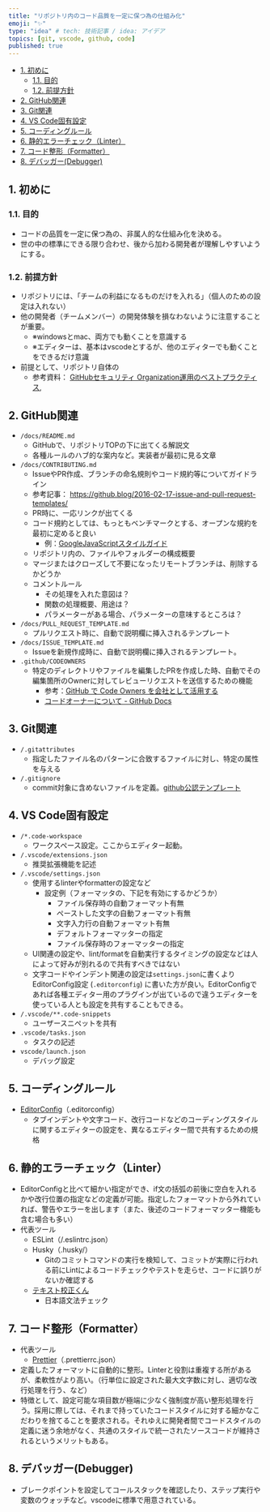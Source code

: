 ```yaml
---
title: "リポジトリ内のコード品質を一定に保つ為の仕組み化"
emoji: "✨"
type: "idea" # tech: 技術記事 / idea: アイデア
topics: [git, vscode, github, code]
published: true
---
```


- [1. 初めに](#1.-%E5%88%9D%E3%82%81%E3%81%AB)
  - [1.1. 目的](#1.1.-%E7%9B%AE%E7%9A%84)
  - [1.2. 前提方針](#1.2.-%E5%89%8D%E6%8F%90%E6%96%B9%E9%87%9D)
- [2. GitHub関連](#2.-github%E9%96%A2%E9%80%A3)
- [3. Git関連](#3.-git%E9%96%A2%E9%80%A3)
- [4. VS Code固有設定](#4.-vs-code%E5%9B%BA%E6%9C%89%E8%A8%AD%E5%AE%9A)
- [5. コーディングルール](#5.-%E3%82%B3%E3%83%BC%E3%83%87%E3%82%A3%E3%83%B3%E3%82%B0%E3%83%AB%E3%83%BC%E3%83%AB)
- [6. 静的エラーチェック（Linter）](#6.-%E9%9D%99%E7%9A%84%E3%82%A8%E3%83%A9%E3%83%BC%E3%83%81%E3%82%A7%E3%83%83%E3%82%AF%EF%BC%88linter%EF%BC%89)
- [7. コード整形（Formatter）](#7.-%E3%82%B3%E3%83%BC%E3%83%89%E6%95%B4%E5%BD%A2%EF%BC%88formatter%EF%BC%89)
- [8. デバッガー(Debugger)](#8.-%E3%83%87%E3%83%90%E3%83%83%E3%82%AC%E3%83%BC%28debugger%29)

## 1. 初めに

### 1.1. 目的

- コードの品質を一定に保つ為の、非属人的な仕組み化を決める。
- 世の中の標準にできる限り合わせ、後から加わる開発者が理解しやすいようにする。

### 1.2. 前提方針

- リポジトリには、「チームの利益になるものだけを入れる」（個人のための設定は入れない）
- 他の開発者（チームメンバー）の開発体験を損なわないように注意することが重要。
  - ※windowsとmac、両方でも動くことを意識する
  - ※エディターは、基本はvscodeとするが、他のエディターでも動くことをできるだけ意識
- 前提として、リポジトリ自体の
  - 参考資料： [GitHubセキュリティ Organization運用のベストプラクティス](https://zenn.dev/tmknom/books/github-organization-security/viewer/introduction),

## 2. GitHub関連

- `/docs/README.md`
  - GitHubで、リポジトリTOPの下に出てくる解説文
  - 各種ルールのハブ的な案内など。実装者が最初に見る文章
- `/docs/CONTRIBUTING.md`
  - IssueやPR作成、ブランチの命名規則やコード規約等についてガイドライン
  - 参考記事： <https://github.blog/2016-02-17-issue-and-pull-request-templates/>
  - PR時に、一応リンクが出てくる
  - コード規約としては、もっともベンチマークとする、オープンな規約を最初に定めると良い
    - 例：[GoogleJavaScriptスタイルガイド](https://google.github.io/styleguide/jsguide.html)
  - リポジトリ内の、ファイルやフォルダーの構成概要
  - マージまたはクローズして不要になったリモートブランチは、削除するかどうか
  - コメントルール
    - その処理を入れた意図は？
    - 関数の処理概要、用途は？
    - パラメーターがある場合、パラメーターの意味するところは？
- `/docs/PULL_REQUEST_TEMPLATE.md`
  - プルリクエスト時に、自動で説明欄に挿入されるテンプレート
- `/docs/ISSUE_TEMPLATE.md`
  - Issueを新規作成時に、自動で説明欄に挿入されるテンプレート。
- `.github/CODEOWNERS`
  - 特定のディレクトリやファイルを編集したPRを作成した時、自動でその編集箇所のOwnerに対してレビューリクエストを送信するための機能
    - 参考：[GitHub で Code Owners を会社として活用する](https://zenn.dev/matken/articles/github-codeowners)
    - [コードオーナーについて - GitHub Docs](https://docs.github.com/ja/repositories/managing-your-repositorys-settings-and-features/customizing-your-repository/about-code-owners#codeowners-file-location)

## 3. Git関連

- `/.gitattributes`
  - 指定したファイル名のパターンに合致するファイルに対し、特定の属性を与える
- `/.gitignore`
  - commit対象に含めないファイルを定義。[github公認テンプレート](https://github.com/github/gitignore)

## 4. VS Code固有設定

- `/*.code-workspace`
  - ワークスペース設定。ここからエディター起動。
- `/.vscode/extensions.json`
  - 推奨拡張機能を記述
- `/.vscode/settings.json`
  - 使用するlinterやformatterの設定など
    - 設定例（フォーマッタの、下記を有効にするかどうか）
      - ファイル保存時の自動フォーマット有無
      - ペーストした文字の自動フォーマット有無
      - 文字入力行の自動フォーマット有無
      - デフォルトフォーマッターの指定
      - ファイル保存時のフォーマッターの指定
  - UI関連の設定や、lint/formatを自動実行するタイミングの設定などは人によって好みが別れるので共有すべきではない
  - 文字コードやインデント関連の設定は`settings.json`に書くよりEditorConfig設定 (`.editorconfig`) に書いた方が良い。EditorConfigであれば各種エディター用のプラグインが出ているので違うエディターを使っている人とも設定を共有することもできる。
- `/.vscode/**.code-snippets`
  - ユーザースニペットを共有
- `.vscode/tasks.json`
  - タスクの記述
- `vscode/launch.json`
  - デバッグ設定

## 5. コーディングルール

- [EditorConfig](https://marketplace.visualstudio.com/items?itemName=EditorConfig.EditorConfig)（.editorconfig）
  - タブインデントや文字コード、改行コードなどのコーディングスタイルに関するエディターの設定を、異なるエディター間で共有するための規格

## 6. 静的エラーチェック（Linter）

- EditorConfigと比べて細かい指定ができ、if文の括弧の前後に空白を入れるかや改行位置の指定などの定義が可能。指定したフォーマットから外れていれば、警告やエラーを出します（また、後述のコードフォーマッター機能も含む場合も多い）
- 代表ツール
  - ESLint（/.eslintrc.json）
  - Husky（.husky/）
    - Gitのコミットコマンドの実行を検知して、コミットが実際に行われる前にLintによるコードチェックやテストを走らせ、コードに誤りがないか確認する
  - [テキスト校正くん](https://marketplace.visualstudio.com/items?itemName=ICS.japanese-proofreading)
    - 日本語文法チェック

## 7. コード整形（Formatter）

- 代表ツール
  - [Prettier](https://marketplace.visualstudio.com/items?itemName=esbenp.prettier-vscode)（.prettierrc.json）
- 定義したフォーマットに自動的に整形。Linterと役割は重複する所があるが、柔軟性がより高い。（行単位に設定された最大文字数に対し、適切な改行処理を行う、など）
- 特徴として、設定可能な項目数が極端に少なく強制度が高い整形処理を行う。採用に際しては、それまで持っていたコードスタイルに対する細かなこだわりを捨てることを要求される。それゆえに開発者間でコードスタイルの定義に迷う余地がなく、共通のスタイルで統一されたソースコードが維持されるというメリットもある。

## 8. デバッガー(Debugger)

- ブレークポイントを設定してコールスタックを確認したり、ステップ実行や変数のウォッチなど。vscodeに標準で用意されている。
